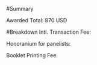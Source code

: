 #Summary

Awarded Total: 870 USD

#Breakdown
Intl. Transaction Fee:

Honoranium for panelists:

Booklet Printing Fee:



